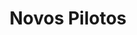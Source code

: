 ---
layout: default
title: Novos Pilotos
nav_order: 8
has_children: true
description: "Manual e-SUS APS"
permalink: /docs/PEC
last_modified_date: "12/11/2021"
---